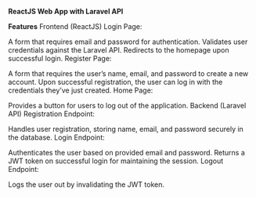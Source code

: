 **ReactJS Web App with Laravel API**

**Features**
Frontend (ReactJS)
Login Page:

A form that requires email and password for authentication.
Validates user credentials against the Laravel API.
Redirects to the homepage upon successful login.
Register Page:

A form that requires the user’s name, email, and password to create a new account.
Upon successful registration, the user can log in with the credentials they’ve just created.
Home Page:

Provides a button for users to log out of the application.
Backend (Laravel API)
Registration Endpoint:

Handles user registration, storing name, email, and password securely in the database.
Login Endpoint:

Authenticates the user based on provided email and password.
Returns a JWT token on successful login for maintaining the session.
Logout Endpoint:

Logs the user out by invalidating the JWT token.

